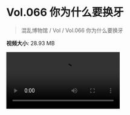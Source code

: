 # Vol.066 你为什么要换牙

> 混乱博物馆 / Vol / Vol.066 你为什么要换牙

**视频大小**: 28.93 MB

<div class="video"><video src="https://file.hsyhx.top/archive/混乱博物馆/Vol/066.mp4" controls preload>🤔 您的浏览器不支持 video 标签</video></div>